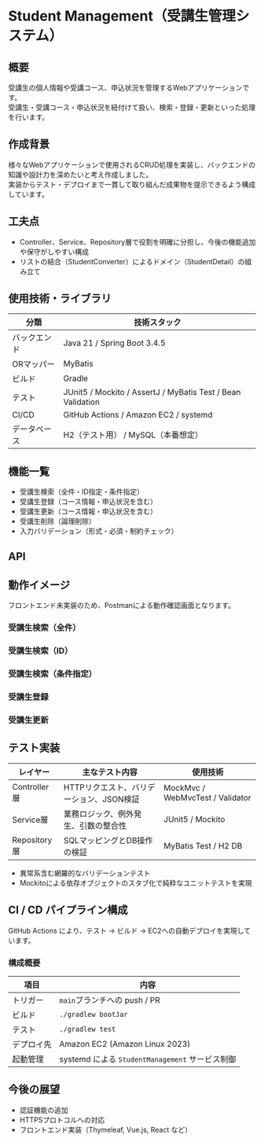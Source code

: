 # Student Management（受講生管理システム）

## 概要

受講生の個人情報や受講コース、申込状況を管理するWebアプリケーションです。<br>
受講生・受講コース・申込状況を紐付けて扱い、検索・登録・更新といった処理を行います。

## 作成背景

様々なWebアプリケーションで使用されるCRUD処理を実装し、バックエンドの知識や設計力を深めたいと考え作成しました。<br>
実装からテスト・デプロイまで一貫して取り組んだ成果物を提示できるよう構成しています。

## 工夫点

- Controller、Service、Repository層で役割を明確に分担し、今後の機能追加や保守がしやすい構成
- リストの結合（StudentConverter）によるドメイン（StudentDetail）の組み立て

## 使用技術・ライブラリ

| 分類     | 技術スタック                                                      |
|--------|-------------------------------------------------------------|
| バックエンド | Java 21 / Spring Boot 3.4.5                                 |
| ORマッパー | MyBatis                                                     |
| ビルド    | Gradle                                                      |
| テスト    | JUnit5 / Mockito / AssertJ / MyBatis Test / Bean Validation |
| CI/CD  | GitHub Actions / Amazon EC2 / systemd                       |
| データベース | H2（テスト用） / MySQL（本番想定）                                      |

## 機能一覧

- 受講生検索（全件・ID指定・条件指定）
- 受講生登録（コース情報・申込状況を含む）
- 受講生更新（コース情報・申込状況を含む）
- 受講生削除（論理削除）
- 入力バリデーション（形式・必須・制約チェック）

## API

## 動作イメージ

フロントエンド未実装のため、Postmanによる動作確認画面となります。

### 受講生検索（全件）

### 受講生検索（ID）

### 受講生検索（条件指定）

### 受講生登録

### 受講生更新

## テスト実装

| レイヤー        | 主なテスト内容                  | 使用技術                             |
|-------------|--------------------------|----------------------------------|
| Controller層 | HTTPリクエスト、バリデーション、JSON検証 | MockMvc / WebMvcTest / Validator |
| Service層    | 業務ロジック、例外発生、引数の整合性       | JUnit5 / Mockito                 |
| Repository層 | SQLマッピングとDB操作の検証         | MyBatis Test / H2 DB             |

- 異常系含む網羅的なバリデーションテスト
- Mockitoによる依存オブジェクトのスタブ化で純粋なユニットテストを実現

## CI / CD パイプライン構成

GitHub Actions により、テスト → ビルド → EC2への自動デプロイを実現しています。

### 構成概要

| 項目    | 内容                                     |
|-------|----------------------------------------|
| トリガー  | `main`ブランチへの push / PR                 |
| ビルド   | `./gradlew bootJar`                    |
| テスト   | `./gradlew test`                       |
| デプロイ先 | Amazon EC2 (Amazon Linux 2023)         |
| 起動管理  | systemd による `StudentManagement` サービス制御 |

## 今後の展望

* 認証機能の追加
* HTTPSプロトコルへの対応
* フロントエンド実装（Thymeleaf, Vue.js, React など）